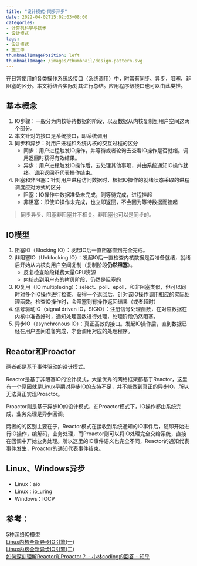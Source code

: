 ```yaml
---
title: "设计模式-同步异步"
date: 2022-04-02T15:02:03+08:00
categories:
- 计算机科学与技术
- 设计模式
tags:
- 设计模式
- 施工中
thumbnailImagePosition: left
thumbnailImage: /images/thumbnail/design-pattern.svg
---
```

在日常使用的各类操作系统级接口（系统调用）中，时常有同步、异步，阻塞、非阻塞的区分。本文将结合实际对其进行总结。应用程序级接口也可以由此类推。
<!--more-->
## 基本概念
1. IO步骤：一般分为内核等待数据的阶段，以及数据从内核复制到用户空间这两个部分。
1. 本文针对的接口是系统接口，即系统调用
1. 同步和异步：对用户进程和系统内核的交互过程的区分
    - 同步：用户进程触发IO操作，并等待或者轮询去查看IO操作是否就绪。调用返回时获得有效结果。
    - 异步：用户进程触发IO操作后，去处理其他事项，并由系统通知IO操作就绪。调用返回不代表操作结束。
1. 阻塞和非阻塞：针对用户进程访问数据时，根据IO操作的就绪状态采取的进程调度应对方式的区分
    - 阻塞：IO操作中数据准备未完成，则等待完成，进程挂起
    - 非阻塞：即使IO操作未完成，也立即返回，不会因为等待数据而挂起

> 同步异步、阻塞非阻塞并不相关。非阻塞也可以是同步的。

## IO模型
1. 阻塞IO（Blocking IO）：发起IO后一直阻塞直到完全完成。
1. 非阻塞IO（Unblocking IO）：发起IO后一直检查内核数据是否准备就绪，就绪后开始从内核向用户空间复制（复制阶段**仍然阻塞**）。
    - 反复检查阶段耗费大量CPU资源
    - 内核态到用户态的拷贝阶段，仍然是阻塞的
1. IO复用（IO multiplexing）：select、poll、epoll，和非阻塞类似，但可以同时对多个IO操作进行检查，获得一个返回后，针对该IO操作调用相应的实际处理函数。检查IO操作时，会阻塞到有操作返回结果（或者超时）
1. 信号驱动IO（signal driven IO，SIGIO）：注册信号处理函数，在对应数据在内核中准备好时，通知处理函数进行处理，处理阶段仍然阻塞。
1. 异步IO（asynchronous IO）：真正高效的接口。发起IO操作后，直到数据已经在用户空间准备完成，才会调用对应的处理程序。

## Reactor和Proactor
两者都是基于事件驱动的设计模式。

Reactor是基于非阻塞IO的设计模式，大量优秀的网络框架都基于Reactor，这里有一个原因就是Linux早期对异步IO的支持不足，并不能做到真正的异步IO，所以无法真正实现Proactor。

Proactor则是基于异步IO的设计模式，在Proactor模式下，IO操作都由系统完成，业务处理是异步回调。

两者的的区别主要在于，Reactor模式在接收到系统通知的IO事件后，随即开始进行IO操作，编解码，业务处理，而Proactor则可以将IO处理完全交给系统，直接在回调中开始业务处理。所以这里的IO事件语义也完全不同，Reactor的通知代表事件发生，Proactor的通知代表事件结束。

## Linux、Windows异步
- Linux：aio
- Linux：io_uring
- Windows：IOCP

## 参考：
[5种网络IO模型](https://zhuanlan.zhihu.com/p/54580385) </br>
[Linux内核全新异步IO引擎(一)](https://zhuanlan.zhihu.com/p/334658432) </br>
[Linux内核全新异步IO引擎(二)](https://zhuanlan.zhihu.com/p/334763504) </br>
[如何深刻理解Reactor和Proactor？ - 小林coding的回答 - 知乎](https://www.zhihu.com/question/26943938/answer/1856426252) </br>